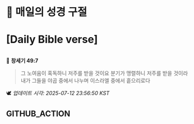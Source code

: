 # 🙏 매일의 성경 구절
# [Daily Bible verse]
##
<!-- START_BIBLE_VERSE -->
📖 **창세기 49:7**
> 그 노여움이 혹독하니 저주를 받을 것이요 분기가 맹렬하니 저주를 받을 것이라 내가 그들을 야곱 중에서 나누며 이스라엘 중에서 흩으리로다

🕊️ _업데이트 시각: 2025-07-12 23:56:50 KST_
  <!-- END_BIBLE_VERSE -->
## GITHUB_ACTION

